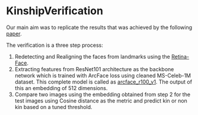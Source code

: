 # KinshipVerification

Our main aim was to replicate the results that was achieved by the following [paper](https://arxiv.org/abs/2006.11739).

The verification is a three step process:

1) Redetecting and Realigning the faces from landmarks using the [Retina-Face](https://pypi.org/project/retina-face/).
2) Extracting features from ResNet101 architecture as the backbone network which is trained with ArcFace loss using cleaned MS-Celeb-1M dataset. This complete model is called as [arcface_r100_v1](https://insightface.ai/arcface). The output of this an embedding of 512 dimensions.
3) Compare two images using the embedding obtained from step 2 for the test images using Cosine distance as the metric and predict kin or non kin based on a tuned threshold.
